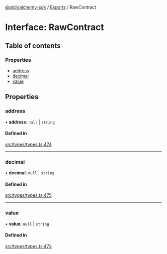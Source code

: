 [@alch/alchemy-sdk](../README.md) / [Exports](../modules.md) / RawContract

# Interface: RawContract

## Table of contents

### Properties

- [address](RawContract.md#address)
- [decimal](RawContract.md#decimal)
- [value](RawContract.md#value)

## Properties

### address

• **address**: ``null`` \| `string`

#### Defined in

[src/types/types.ts:474](https://github.com/alchemyplatform/alchemy-sdk-js/blob/598aca2/src/types/types.ts#L474)

___

### decimal

• **decimal**: ``null`` \| `string`

#### Defined in

[src/types/types.ts:475](https://github.com/alchemyplatform/alchemy-sdk-js/blob/598aca2/src/types/types.ts#L475)

___

### value

• **value**: ``null`` \| `string`

#### Defined in

[src/types/types.ts:473](https://github.com/alchemyplatform/alchemy-sdk-js/blob/598aca2/src/types/types.ts#L473)
